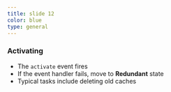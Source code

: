 ```yaml
---
title: slide 12
color: blue
type: general
---
```

### Activating

* The `activate` event fires
* If the event handler fails, move to **Redundant** state
* Typical tasks include deleting old caches
